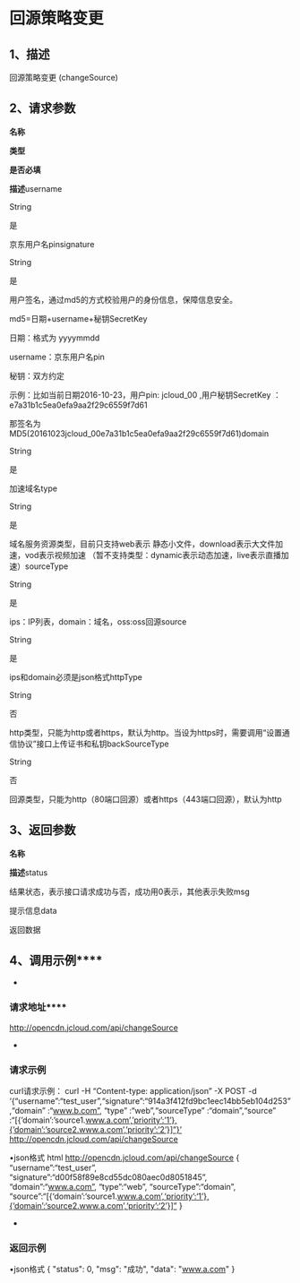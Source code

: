 # **回源策略变更**

## **1、描述**

回源策略变更 (changeSource)

## **2、请求参数**

**名称**

**类型**

**是否必填**

**描述**username

String

是

京东用户名pinsignature

String

是

用户签名，通过md5的方式校验用户的身份信息，保障信息安全。

md5=日期+username+秘钥SecretKey

日期：格式为 yyyymmdd

username：京东用户名pin

秘钥：双方约定

示例：比如当前日期2016-10-23，用户pin: jcloud_00 ,用户秘钥SecretKey ：e7a31b1c5ea0efa9aa2f29c6559f7d61

那签名为MD5(20161023jcloud_00e7a31b1c5ea0efa9aa2f29c6559f7d61)domain

String

是

加速域名type

String

是

域名服务资源类型，目前只支持web表示 静态小文件，download表示大文件加速，vod表示视频加速 （暂不支持类型：dynamic表示动态加速，live表示直播加速）sourceType

String

是

ips：IP列表，domain：域名，oss:oss回源source

String

是

ips和domain必须是json格式httpType

String

否

http类型，只能为http或者https，默认为http。当设为https时，需要调用“设置通信协议”接口上传证书和私钥backSourceType

String

否

回源类型，只能为http（80端口回源）或者https（443端口回源），默认为http

## **3、返回参数**

**名称**

**描述**status

结果状态，表示接口请求成功与否，成功用0表示，其他表示失败msg

提示信息data

返回数据

## **4、调用示例******

* 
### **请求地址******

http://opencdn.jcloud.com/api/changeSource

* 
### **请求示例**

curl请求示例：
curl -H “Content-type: application/json” -X POST -d ‘{“username”:“test_user”,“signature”:“914a3f412fd9bc1eec14bb5eb104d253”,“domain” :“www.b.com”, “type” :“web”,“sourceType” :“domain”,“source” :“[{’domain’:’source1.www.a.com’,’priority’:’1’},{’domain’:’source2.www.a.com’,’priority’:’2’}]”}’ http://opencdn.jcloud.com/api/changeSource

•json格式
html http://opencdn.jcloud.com/api/changeSource { “username”:“test_user”, “signature”:“d00f58f89e8cd55dc080aec0d8051845”, “domain”:“www.a.com”, “type”:“web”, “sourceType”:“domain”, “source”:“[{‘domain’:‘source1.www.a.com’,‘priority’:‘1’},{‘domain’:‘source2.www.a.com’,‘priority’:‘2’}]” }

* 
### **返回示例**

•json格式
{ "status": 0, "msg": "成功", "data": "www.a.com" }